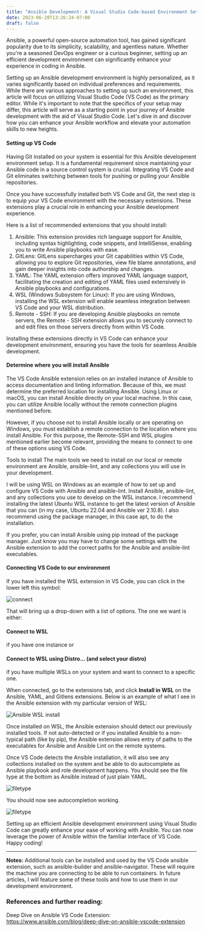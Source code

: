 ```yaml
---
title: "Ansible Development: A Visual Studio Code-based Environment Setup"
date: 2023-06-20T13:26:24-07:00
draft: false
---
```

 Ansible, a powerful open-source automation tool, has gained significant popularity due to its simplicity, scalability, and agentless nature. Whether you're a seasoned DevOps engineer or a curious beginner, setting up an efficient development environment can significantly enhance your experience in coding in Ansible.

Setting up an Ansible development environment is highly personalized, as it varies significantly based on individual preferences and requirements. While there are various approaches to setting up such an environment, this article will focus on utilizing Visual Studio Code (VS Code) as the primary editor. While it's important to note that the specifics of your setup may differ, this article will serve as a starting point in your journey of Ansible development with the aid of Visual Studio Code. Let's dive in and discover how you can enhance your Ansible workflow and elevate your automation skills to new heights.

#### Setting up VS Code

Having Git installed on your system is essential for this Ansible development environment setup. It is a fundamental requirement since maintaining your Ansible code in a source control system is crucial. Integrating VS Code and Git eliminates switching between tools for pushing or pulling your Ansible repositories.

Once you have successfully installed both VS Code and Git, the next step is to equip your VS Code environment with the necessary extensions. These extensions play a crucial role in enhancing your Ansible development experience. 

Here is a list of recommended extensions that you should install:

1. Ansible: This extension provides rich language support for Ansible, including syntax highlighting, code snippets, and IntelliSense, enabling you to write Ansible playbooks with ease.
2. GitLens: GitLens supercharges your Git capabilities within VS Code, allowing you to explore Git repositories, view file blame annotations, and gain deeper insights into code authorship and changes.
3. YAML: The YAML extension offers improved YAML language support, facilitating the creation and editing of YAML files used extensively in Ansible playbooks and configurations.
4. WSL (Windows Subsystem for Linux): If you are using Windows, installing the WSL extension will enable seamless integration between VS Code and your WSL distribution.
5. Remote - SSH: If you are developing Ansible playbooks on remote servers, the Remote - SSH extension allows you to securely connect to and edit files on those servers directly from within VS Code.

Installing these extensions directly in VS Code can enhance your development environment, ensuring you have the tools for seamless Ansible development.

#### Determine where you will install Ansible

The VS Code Ansible extension relies on an installed instance of Ansible to access documentation and linting information. Because of this, we must determine the preferred location for installing Ansible. Using Linux or macOS, you can install Ansible directly on your local machine. In this case, you can utilize Ansible locally without the remote connection plugins mentioned before. 

However, if you choose not to install Ansible locally or are operating on Windows, you must establish a remote connection to the location where you install Ansible. For this purpose, the Remote-SSH and WSL plugins mentioned earlier become relevant, providing the means to connect to one of these options using VS Code.

Tools to install
The main tools we need to install on our local or remote environment are Ansible, ansible-lint, and any collections you will use in your development. 

I will be using WSL on Windows as an example of how to set up and configure VS Code with Ansible and ansible-lint. Install Ansible, ansible-lint, and any collections you use to develop on the WSL instance. I recommend installing the latest Ubuntu WSL instance to get the latest version of Ansible that you can (in my case, Ubuntu 22.04 and Ansible ver 2.10.8). I also recommend using the package manager, in this case apt, to do the installation. 

If you prefer, you can install Ansible using pip instead of the package manager. Just know you may have to change some settings with the Ansible extension to add the correct paths for the Ansible and ansible-lint executables.

#### Connecting VS Code to our environment
If you have installed the WSL extension in VS Code, you can click in the lower left this symbol:

![connect](/images/vsc_remote_connect.png)

That will bring up a drop-down with a list of options. The one we want is either:
#### Connect to WSL  
if you have one instance or
#### Connect to WSL using Distro... (and select your distro)
if you have multiple WSLs on your system and want to connect to a specific one.

When connected, go to the extensions tab, and click **Install in WSL** on the Ansible, YAML, and Gitlens extensions. Below is an example of what I see in the Ansible extension with my particular version of WSL:

![Ansible WSL install](/images/vsc_extension_install.png)

Once installed on WSL, the Ansible extension should detect our previously installed tools. If not auto-detected or if you installed Ansible to a non-typical path (like by pip), the Ansible extension allows entry of paths to the executables for Ansible and Ansible Lint on the remote systems. 

Once VS Code detects the Ansible installation, it will also see any collections installed on the system and be able to do autocomplete as Ansible playbook and role development happens. You should see the file type at the bottom as Ansible instead of just plain YAML. 

![filetype](/images/ansible_filetype.png)

You should now see autocompletion working.

![filetype](/images/ansible_intellisense.png)

Setting up an efficient Ansible development environment using Visual Studio Code can greatly enhance your ease of working with Ansible. You can now leverage the power of Ansible within the familiar interface of VS Code. Happy coding!

---

**Notes:**
Additional tools can be installed and used by the VS Code ansible extension, such as ansible-builder and ansible-navigator. These will require the machine you are connecting to be able to run containers. In future articles, I will feature some of these tools and how to use them in our development environment.

### References and further reading:

Deep Dive on Ansible VS Code Extension:
https://www.ansible.com/blog/deep-dive-on-ansible-vscode-extension


